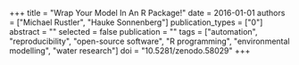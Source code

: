 +++
title = "Wrap Your Model In An R Package!"
date = 2016-01-01
authors = ["Michael Rustler", "Hauke Sonnenberg"]
publication_types = ["0"]
abstract = ""
selected = false
publication = ""
tags = ["automation", "reproducibility", "open-source software", "R programming", "environmental modelling", "water research"]
doi = "10.5281/zenodo.58029"
+++

